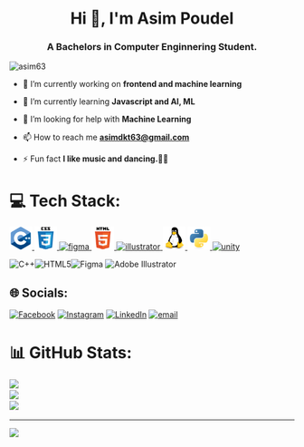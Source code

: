 <h1 align="center">Hi 👋, I'm Asim Poudel</h1>
<h3 align="center">A Bachelors in Computer Enginnering Student.</h3>

<p align="left"> <img src="https://komarev.com/ghpvc/?username=asim63&label=Profile%20views&color=0e75b6&style=flat" alt="asim63" /> </p>

- 🔭 I’m currently working on **frontend and machine learning**

- 🌱 I’m currently learning **Javascript and AI, ML**

- 🤝 I’m looking for help with **Machine Learning**

- 📫 How to reach me **asimdkt63@gmail.com**

- ⚡ Fun fact **I like music and dancing.🕺🪩**

# 💻 Tech Stack:
<p align="left"> <a href="https://www.w3schools.com/cpp/" target="_blank" rel="noreferrer"> <img src="https://raw.githubusercontent.com/devicons/devicon/master/icons/cplusplus/cplusplus-original.svg" alt="cplusplus" width="40" height="40"/> </a> <a href="https://www.w3schools.com/css/" target="_blank" rel="noreferrer"> <img src="https://raw.githubusercontent.com/devicons/devicon/master/icons/css3/css3-original-wordmark.svg" alt="css3" width="40" height="40"/> </a> <a href="https://www.figma.com/" target="_blank" rel="noreferrer"> <img src="https://www.vectorlogo.zone/logos/figma/figma-icon.svg" alt="figma" width="40" height="40"/> </a> <a href="https://www.w3.org/html/" target="_blank" rel="noreferrer"> <img src="https://raw.githubusercontent.com/devicons/devicon/master/icons/html5/html5-original-wordmark.svg" alt="html5" width="40" height="40"/> </a> <a href="https://www.adobe.com/in/products/illustrator.html" target="_blank" rel="noreferrer"> <img src="https://www.vectorlogo.zone/logos/adobe_illustrator/adobe_illustrator-icon.svg" alt="illustrator" width="40" height="40"/> </a> <a href="https://www.linux.org/" target="_blank" rel="noreferrer"> <img src="https://raw.githubusercontent.com/devicons/devicon/master/icons/linux/linux-original.svg" alt="linux" width="40" height="40"/> </a>  <a href="https://www.python.org" target="_blank" rel="noreferrer"> <img src="https://raw.githubusercontent.com/devicons/devicon/master/icons/python/python-original.svg" alt="python" width="40" height="40"/> </a> <a href="https://unity.com/" target="_blank" rel="noreferrer"> <img src="https://www.vectorlogo.zone/logos/unity3d/unity3d-icon.svg" alt="unity" width="40" height="40"/> </a> </p>

![C++](https://img.shields.io/badge/c++-%2300599C.svg?style=for-the-badge&logo=c%2B%2B&logoColor=white)![HTML5](https://img.shields.io/badge/html5-%23E34F26.svg?style=for-the-badge&logo=html5&logoColor=white)![Figma](https://img.shields.io/badge/figma-%23F24E1E.svg?style=for-the-badge&logo=figma&logoColor=white) ![Adobe Illustrator](https://img.shields.io/badge/adobe%20illustrator-%23FF9A00.svg?style=for-the-badge&logo=adobe%20illustrator&logoColor=white) 


## 🌐 Socials:
[![Facebook](https://img.shields.io/badge/Facebook-%231877F2.svg?logo=Facebook&logoColor=white)](https://facebook.com/asim.poudel.56) [![Instagram](https://img.shields.io/badge/Instagram-%23E4405F.svg?logo=Instagram&logoColor=white)](https://instagram.com/poudel.asim) [![LinkedIn](https://img.shields.io/badge/LinkedIn-%230077B5.svg?logo=linkedin&logoColor=white)](https://linkedin.com/in/in/asim-poudel-4b302b347) [![email](https://img.shields.io/badge/Email-D14836?logo=gmail&logoColor=white)](mailto:asimdkt63@gmail.com) 

# 📊 GitHub Stats:
![](https://github-readme-stats.vercel.app/api?username=asim63&theme=dark&hide_border=false&include_all_commits=false&count_private=false)<br/>
![](https://nirzak-streak-stats.vercel.app/?user=asim63&theme=dark&hide_border=false)<br/>
![](https://github-readme-stats.vercel.app/api/top-langs/?username=asim63&theme=dark&hide_border=false&include_all_commits=false&count_private=false&layout=compact)

---
[![](https://visitcount.itsvg.in/api?id=asim63&icon=0&color=0)](https://visitcount.itsvg.in)

<!-- Proudly created with GPRM ( https://gprm.itsvg.in ) -->

